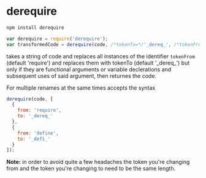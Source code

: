 derequire
====

```bash
npm install derequire
```

```javascript
var derequire = require('derequire');
var transformedCode = derequire(code, /*tokenTo=*/'_dereq_', /*tokenFrom=*/'require');
```

takes a string of code and replaces all instances of the identifier `tokenFrom` (default 'require') and replaces them with tokenTo (default '\_dereq\_') but only if they are functional arguments or variable declerations and subsequent uses of said argument, then returnes the code.

For multiple renames at the same times accepts the syntax

```js
derequire(code, [
  {
    from: 'require',
    to: '_dereq_'
  },
  {
    from: 'define',
    to: '_defi_'
  }
]);
```

__Note:__ in order to avoid quite a few headaches the token you're changing from and the token you're changing to need to be the same length.

